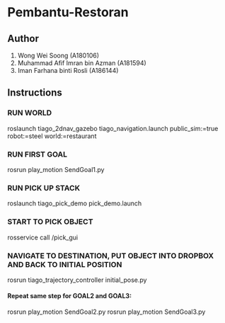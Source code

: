 # Pembantu-Restoran

## Author
1. Wong Wei Soong (A180106)
2. Muhammad Afif Imran bin Azman (A181594)
3. Iman Farhana binti Rosli (A186144)

## Instructions
### RUN WORLD
roslaunch tiago_2dnav_gazebo tiago_navigation.launch public_sim:=true robot:=steel world:=restaurant

### RUN FIRST GOAL
rosrun play_motion SendGoal1.py

### RUN PICK UP STACK
roslaunch tiago_pick_demo pick_demo.launch

### START TO PICK OBJECT
rosservice call /pick_gui

### NAVIGATE TO DESTINATION, PUT OBJECT INTO DROPBOX AND BACK TO INITIAL POSITION
rosrun tiago_trajectory_controller initial_pose.py

#### Repeat same step for GOAL2 and GOAL3:
rosrun play_motion SendGoal2.py
rosrun play_motion SendGoal3.py
